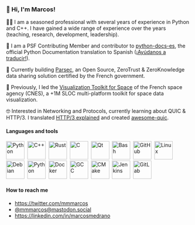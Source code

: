 ### :wave: Hi, I'm Marcos!

:technologist: I am a seasoned professional with several years of experience in Python and C++. I have gained a wide range of experience over the years (teaching, research, development, leadership). 

:snake: I am a PSF Contributing Member and contributor to [python-docs-es](https://github.com/python/python-docs-es), the official Python Documentation translation to Spanish ([¡Ayúdanos a traducir!](https://python-docs-es.readthedocs.io/es/3.10/CONTRIBUTING.html)).

:closed_lock_with_key: Currently building [Parsec](https://parsec.cloud/), an Open Source, ZeroTrust & ZeroKnowledge data sharing solution certified by the French government.

:rocket: Previously, I led the [Visualization Toolkit for Space](https://timeloop.fr/vts/) of the French space agency (CNES), a +1M SLOC multi-platform toolkit for space data visualization.

:nerd_face: Interested in Networking and Protocols, currently learning about QUIC & HTTP/3. I translated [HTTP/3 explained](https://http3-explained.haxx.se/) and created [awesome-quic](https://github.com/mmmarcos/awesome-quic).


#### Languages and tools

<div>
  <img src="https://cdn.jsdelivr.net/gh/devicons/devicon/icons/python/python-original.svg" title="Python" alt="Python" width="50" height="50"/>&nbsp;
  <img src="https://cdn.jsdelivr.net/gh/devicons/devicon/icons/cplusplus/cplusplus-original.svg" title="C++" alt="C++" width="50" height="50"/>&nbsp;
  <img src="https://cdn.jsdelivr.net/gh/devicons/devicon/icons/rust/rust-plain.svg" title="Rust" alt="Rust" width="50" height="50"/>&nbsp;
  <img src="https://cdn.jsdelivr.net/gh/devicons/devicon/icons/c/c-original.svg" title="C" alt="C" width="50" height="50"/>&nbsp;
  <img src="https://cdn.jsdelivr.net/gh/devicons/devicon/icons/qt/qt-original.svg" title="Qt" alt="Qt" width="50" height="50"/>&nbsp;
  <img src="https://cdn.jsdelivr.net/gh/devicons/devicon/icons/bash/bash-original.svg" title="Bash" alt="Bash" width="50" height="50"/>&nbsp;
  <img src="https://cdn.jsdelivr.net/gh/devicons/devicon/icons/github/github-original.svg"  title="GitHub" alt="GitHub" width="50" height="50"/>&nbsp;
  <img src="https://cdn.jsdelivr.net/gh/devicons/devicon/icons/linux/linux-original.svg" title="Linux" alt="Linux" width="50" height="50"/>&nbsp; 
  <img src="https://cdn.jsdelivr.net/gh/devicons/devicon/icons/debian/debian-original.svg" title="Debian" alt="Debian" width="50" height="50"/>&nbsp;
  <img src="https://cdn.jsdelivr.net/gh/devicons/devicon/icons/centos/centos-original.svg" title="CentOS" alt="Python" width="50" height="50"/>&nbsp;
  <img src="https://cdn.jsdelivr.net/gh/devicons/devicon/icons/docker/docker-original.svg" title="Docker" alt="Docker" width="50" height="50"/>&nbsp;
  <img src="https://cdn.jsdelivr.net/gh/devicons/devicon/icons/gcc/gcc-original.svg" title="GCC" alt="GCC" width="50" height="50"/>&nbsp;
  <img src="https://cdn.jsdelivr.net/gh/devicons/devicon/icons/cmake/cmake-original.svg" title="CMake" alt="CMake" width="50" height="50"/>&nbsp;
  <img src="https://cdn.jsdelivr.net/gh/devicons/devicon/icons/jenkins/jenkins-original.svg" title="Jenkins" alt="Jenkins" width="50" height="50"/>&nbsp;
  <img src="https://cdn.jsdelivr.net/gh/devicons/devicon/icons/gitlab/gitlab-original.svg" title="GitLab" alt="GitLab" width="50" height="50"/>&nbsp; 
</div>


#### How to reach me

* https://twitter.com/mmmarcos
* [@mmmarcos@mastodon.social](https://mastodon.social/@mmmarcos)
* https://linkedin.com/in/marcosmedrano
